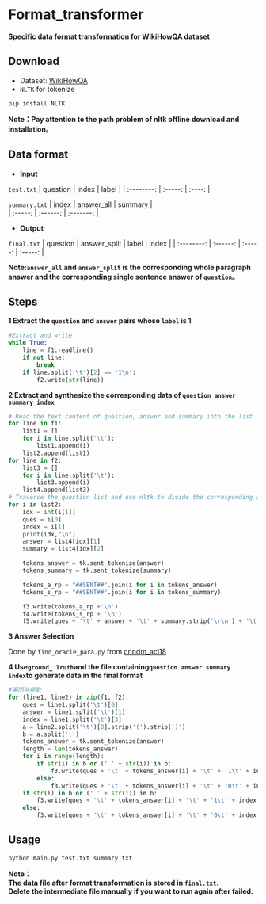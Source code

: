 # Format_transformer
**Specific data format transformation for WikiHowQA dataset**  
## Download
+ Dataset: [WikiHowQA](https://github.com/dengyang17/wikihowQA/)  
+ `NLTK` for tokenize
```
pip install NLTK
```
**Note：Pay attention to the path problem of nltk offline download and installation。**  
## Data format
+ **Input**

`test.txt`
| question | index | label |
| :--------: | :-----: | :----: |

`summary.txt`
| index | answer_all | summary |  
| :-----: | :------: | :-------: |  

+ **Output**

`final.txt`
| question | answer_split | label | index |
| :--------: | :------: | :-----: | :-----: |

**Note:`answer_all` and `answer_split` is the corresponding whole paragraph answer and the corresponding single sentence answer of `question`。**  

## Steps	
**1 Extract the `question` and `answer` pairs whose `label` is 1**  
```python
#Extract and write
while True:
    line = f1.readline()
    if not line:
        break
    if line.split('\t')[2] == '1\n':
        f2.write(str(line))
```
**2 Extract and synthesize the corresponding data of `question answer summary index`**  
```python
# Read the text content of question, answer and summary into the list
for line in f1:
    list1 = []
    for i in line.split('\t'):
        list1.append(i)
    list2.append(list1)
for line in f2:
    list3 = []
    for i in line.split('\t'):
        list3.append(i)
    list4.append(list3)
# Traverse the question list and use nltk to divide the corresponding answers into sentences, synthesize and generate three texts
for i in list2: 
    idx = int(i[1])
    ques = i[0]
    index = i[1]
    print(idx,"\n")
    answer = list4[idx][1]
    summary = list4[idx][2]

    tokens_answer = tk.sent_tokenize(answer)
    tokens_summary = tk.sent_tokenize(summary)

    tokens_a_rp = "##SENT##".join(i for i in tokens_answer)
    tokens_s_rp = "##SENT##".join(i for i in tokens_summary)

    f3.write(tokens_a_rp +'\n')
    f4.write(tokens_s_rp + '\n')
    f5.write(ques + '\t' + answer + '\t' + summary.strip('\r\n') + '\t' + index + '\n')
```
**3 Answer Selection**  

Done by `find_oracle_para.py` from [cnndm_acl18](https://github.com/sirfyx/cnndm_acl18/)

**4 Use`ground_ Truth`and the file containing`question answer summary index`to generate data in the final format**
```python
#遍历并提取
for (line1, line2) in zip(f1, f2):
    ques = line1.split('\t')[0]
    answer = line1.split('\t')[1]
    index = line1.split('\t')[3]
    a = line2.split('\t')[0].strip('(').strip(')')
    b = a.split(',')
    tokens_answer = tk.sent_tokenize(answer)
    length = len(tokens_answer)
    for i in range(length):
        if str(i) in b or (' ' + str(i)) in b:
            f3.write(ques + '\t' + tokens_answer[i] + '\t' + '1\t' + index.strip('\r\n') + '\n')
        else:
            f3.write(ques + '\t' + tokens_answer[i] + '\t' + '0\t' + index.strip('\r\n') + '\n')
    if str(i) in b or (' ' + str(i)) in b:
        f3.write(ques + '\t' + tokens_answer[i] + '\t' + '1\t' + index.strip('\r\n') + '\n')
    else:
        f3.write(ques + '\t' + tokens_answer[i] + '\t' + '0\t' + index.strip('\r\n') + '\n')
```

## Usage 
```
python main.py test.txt summary.txt
```
**Note：  
The data file after format transformation is stored in `final.txt`.  
Delete the intermediate file manually if you want to run again after failed.**
